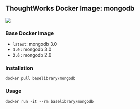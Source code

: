 ## ThoughtWorks Docker Image: mongodb

[![](http://dockeri.co/image/baselibrary/mongodb)](https://registry.hub.docker.com/u/baselibrary/mongodb/)

### Base Docker Image

* `latest`: mongodb 3.0
* `3.0`   : mongodb 3.0
* `2.6`   : mongodb 2.6

### Installation

    docker pull baselibrary/mongodb

### Usage

    docker run -it --rm baselibrary/mongodb
